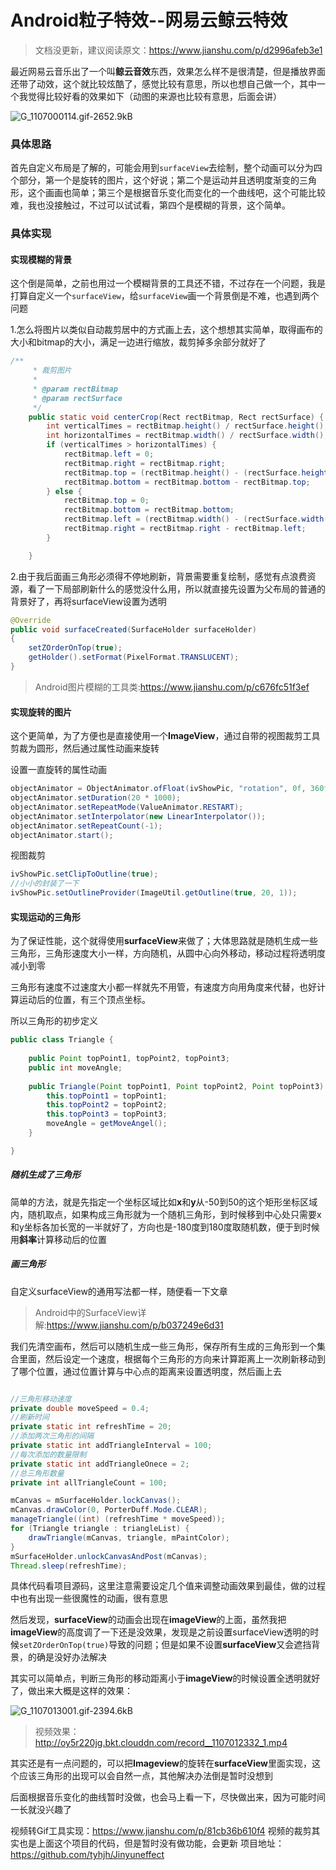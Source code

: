 ﻿# Android粒子特效--网易云鲸云特效

> 文档没更新，建议阅读原文：https://www.jianshu.com/p/d2996afeb3e1

最近网易云音乐出了一个叫**鲸云音效**东西，效果怎么样不是很清楚，但是播放界面还带了动效，这个就比较炫酷了，感觉比较有意思，所以也想自己做一个，其中一个我觉得比较好看的效果如下（动图的来源也比较有意思，后面会讲）

![G_1107000114.gif-2652.9kB][1]


### 具体思路
首先自定义布局是了解的，可能会用到`surfaceView`去绘制，整个动画可以分为四个部分，第一个是旋转的图片，这个好说；第二个是运动并且透明度渐变的三角形，这个画画也简单；第三个是根据音乐变化而变化的一个曲线吧，这个可能比较难，我也没接触过，不过可以试试看，第四个是模糊的背景，这个简单。


### 具体实现
#### 实现模糊的背景
这个倒是简单，之前也用过一个模糊背景的工具还不错，不过存在一个问题，我是打算自定义一个`surfaceView`，给`surfaceView`画一个背景倒是不难，也遇到两个问题

1.怎么将图片以类似自动裁剪居中的方式画上去，这个想想其实简单，取得画布的大小和bitmap的大小，满足一边进行缩放，裁剪掉多余部分就好了

```java
/**
     * 裁剪图片
     *
     * @param rectBitmap
     * @param rectSurface
     */
    public static void centerCrop(Rect rectBitmap, Rect rectSurface) {
        int verticalTimes = rectBitmap.height() / rectSurface.height();
        int horizontalTimes = rectBitmap.width() / rectSurface.width();
        if (verticalTimes > horizontalTimes) {
            rectBitmap.left = 0;
            rectBitmap.right = rectBitmap.right;
            rectBitmap.top = (rectBitmap.height() - (rectSurface.height() * rectBitmap.width() / rectSurface.width())) / 2;
            rectBitmap.bottom = rectBitmap.bottom - rectBitmap.top;
        } else {
            rectBitmap.top = 0;
            rectBitmap.bottom = rectBitmap.bottom;
            rectBitmap.left = (rectBitmap.width() - (rectSurface.width() * rectBitmap.height() / rectSurface.height())) / 2;
            rectBitmap.right = rectBitmap.right - rectBitmap.left;
        }

    }
```

2.由于我后面画三角形必须得不停地刷新，背景需要重复绘制，感觉有点浪费资源，看了一下局部刷新什么的感觉没什么用，所以就直接先设置为父布局的普通的背景好了，再将surfaceView设置为透明
```java
@Override
public void surfaceCreated(SurfaceHolder surfaceHolder) 
{
    setZOrderOnTop(true);
    getHolder().setFormat(PixelFormat.TRANSLUCENT);
}
```

> Android图片模糊的工具类:https://www.jianshu.com/p/c676fc51f3ef



#### 实现旋转的图片
这个更简单，为了方便也是直接使用一个**ImageView**，通过自带的视图裁剪工具剪裁为圆形，然后通过属性动画来旋转

设置一直旋转的属性动画
```java
objectAnimator = ObjectAnimator.ofFloat(ivShowPic, "rotation", 0f, 360f);
objectAnimator.setDuration(20 * 1000);
objectAnimator.setRepeatMode(ValueAnimator.RESTART);
objectAnimator.setInterpolator(new LinearInterpolator());
objectAnimator.setRepeatCount(-1);
objectAnimator.start();
```

视图裁剪
```java
ivShowPic.setClipToOutline(true);
//小小的封装了一下
ivShowPic.setOutlineProvider(ImageUtil.getOutline(true, 20, 1));
```

#### 实现运动的三角形
为了保证性能，这个就得使用**surfaceView**来做了；大体思路就是随机生成一些三角形，三角形速度大小一样，方向随机，从圆中心向外移动，移动过程将透明度减小到零

三角形有速度不过速度大小都一样就先不用管，有速度方向用角度来代替，也好计算运动后的位置，有三个顶点坐标。

所以三角形的初步定义
```java
public class Triangle {
    
    public Point topPoint1, topPoint2, topPoint3;
    public int moveAngle;
    
    public Triangle(Point topPoint1, Point topPoint2, Point topPoint3) {
        this.topPoint1 = topPoint1;
        this.topPoint2 = topPoint2;
        this.topPoint3 = topPoint3;
        moveAngle = getMoveAngel();
    }

}
```

##### 随机生成了三角形
简单的方法，就是先指定一个坐标区域比如**x**和**y**从-50到50的这个矩形坐标区域内，随机取点，如果构成三角形就为一个随机三角形，到时候移到中心处只需要x和y坐标各加长宽的一半就好了，方向也是-180度到180度取随机数，便于到时候用**斜率**计算移动后的位置


##### 画三角形
自定义surfaceView的通用写法都一样，随便看一下文章
> Android中的SurfaceView详解:https://www.jianshu.com/p/b037249e6d31

我们先清空画布，然后可以随机生成一些三角形，保存所有生成的三角形到一个集合里面，然后设定一个速度，根据每个三角形的方向来计算距离上一次刷新移动到了哪个位置，通过位置计算与中心点的距离来设置透明度，然后画上去

```java

//三角形移动速度
private double moveSpeed = 0.4;
//刷新时间
private static int refreshTime = 20;
//添加两次三角形的间隔
private static int addTriangleInterval = 100;
//每次添加的数量限制
private static int addTriangleOnece = 2;
//总三角形数量
private int allTriangleCount = 100;

mCanvas = mSurfaceHolder.lockCanvas();
mCanvas.drawColor(0, PorterDuff.Mode.CLEAR);
manageTriangle((int) (refreshTime * moveSpeed));
for (Triangle triangle : triangleList) {
    drawTriangle(mCanvas, triangle, mPaintColor);
}
mSurfaceHolder.unlockCanvasAndPost(mCanvas);
Thread.sleep(refreshTime);
```
具体代码看项目源码，这里注意需要设定几个值来调整动画效果到最佳，做的过程中也有出现一些很魔性的动画，很有意思


然后发现，**surfaceView**的动画会出现在**imageView**的上面，虽然我把**imageView**的高度调了一下还是没效果，发现是之前设置surfaceView透明的时候`setZOrderOnTop(true)`导致的问题；但是如果不设置**surfaceView**又会遮挡背景，的确是没好办法解决

其实可以简单点，判断三角形的移动距离小于**imageView**的时候设置全透明就好了，做出来大概是这样的效果：

![G_1107013001.gif-2394.6kB][2]

> 视频效果：http://oy5r220jg.bkt.clouddn.com/record__1107012332_1.mp4

其实还是有一点问题的，可以把**Imageview**的旋转在**surfaceView**里面实现，这个应该三角形的出现可以会自然一点，其他解决办法倒是暂时没想到

后面根据音乐变化的曲线暂时没做，也会马上看一下，尽快做出来，因为可能时间一长就没兴趣了



视频转Gif工具实现：https://www.jianshu.com/p/81cb36b610f4
视频的裁剪其实也是上面这个项目的代码，但是暂时没有做功能，会更新
项目地址：https://github.com/tyhjh/Jinyuneffect


  [1]: http://static.zybuluo.com/Tyhj/vld6mdwww3ficqqaqg99kjh6/G_1107000114.gif
  [2]: http://static.zybuluo.com/Tyhj/d0zi4dbm8271fdfu0glpkoww/G_1107013001.gif
